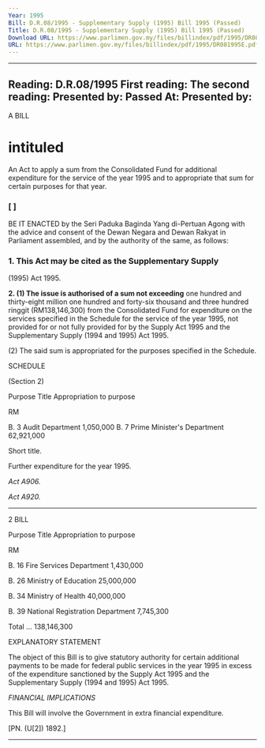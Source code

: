 ```yaml
---
Year: 1995
Bill: D.R.08/1995 - Supplementary Supply (1995) Bill 1995 (Passed)
Title: D.R.08/1995 - Supplementary Supply (1995) Bill 1995 (Passed)
Download URL: https://www.parlimen.gov.my/files/billindex/pdf/1995/DR081995E.pdf
URL: https://www.parlimen.gov.my/files/billindex/pdf/1995/DR081995E.pdf
---
```

---
Reading:
D.R.08/1995
First reading:
The second reading:
Presented by:
Passed At:
Presented by:
---

A BILL

# intituled

An Act to apply a sum from the Consolidated Fund for
additional expenditure for the service of the year 1995
and to appropriate that sum for certain purposes for
that year.

### [  ]

BE IT ENACTED by the Seri Paduka Baginda Yang
di-Pertuan Agong with the advice and consent of the
Dewan Negara and Dewan Rakyat in Parliament
assembled, and by the authority of the same, as follows:

### 1. This Act may be cited as the Supplementary Supply
(1995) Act 1995.

**2. (1) The issue is authorised of a sum not exceeding**
one hundred and thirty-eight million one hundred and
forty-six thousand and three hundred ringgit
(RM138,146,300) from the Consolidated Fund for
expenditure on the services specified in the Schedule for
the service of the year 1995, not provided for or not
fully provided for by the Supply Act 1995 and the
Supplementary Supply (1994 and 1995) Act 1995.

(2) The said sum is appropriated for the purposes
specified in the Schedule.

SCHEDULE

(Section 2)

Purpose Title Appropriation
to purpose

RM

B. 3 Audit Department 1,050,000
B. 7 Prime Minister's Department 62,921,000


Short title.

Further
expenditure
for the year
1995.

_Act A906._

_Act A920._


-----

2 BILL

Purpose Title Appropriation
to purpose

RM

B. 16 Fire Services Department 1,430,000

B. 26 Ministry of Education 25,000,000

B. 34 Ministry of Health 40,000,000

B. 39 National Registration Department 7,745,300

Total ... 138,146,300

EXPLANATORY STATEMENT

The object of this Bill is to give statutory authority for certain
additional payments to be made for federal public services in the
year 1995 in excess of the expenditure sanctioned by the Supply
Act 1995 and the Supplementary Supply (1994 and 1995) Act 1995.

_FINANCIAL_ _IMPLICATIONS_

This Bill will involve the Government in extra financial expenditure.

[PN. (U[2]) 1892.]


-----

